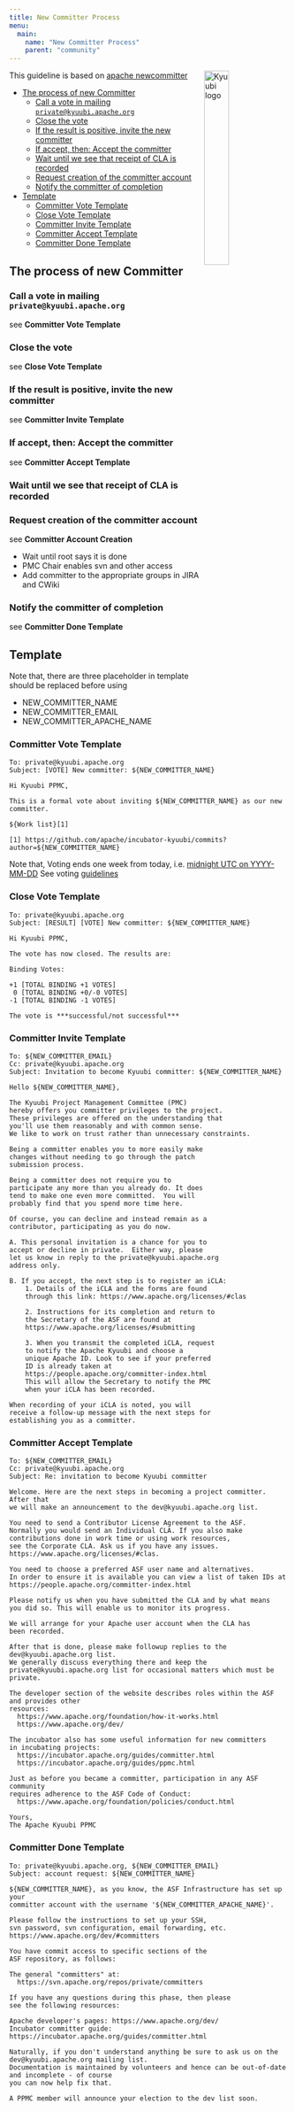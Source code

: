 ```yaml
---
title: New Committer Process
menu:
  main:
    name: "New Committer Process"
    parent: "community"
---
```

<!---
  Licensed under the Apache License, Version 2.0 (the "License");
  you may not use this file except in compliance with the License.
  You may obtain a copy of the License at

   http://www.apache.org/licenses/LICENSE-2.0

  Unless required by applicable law or agreed to in writing, software
  distributed under the License is distributed on an "AS IS" BASIS,
  WITHOUT WARRANTIES OR CONDITIONS OF ANY KIND, either express or implied.
  See the License for the specific language governing permissions and
  limitations under the License. See accompanying LICENSE file.
-->

<img src="https://svn.apache.org/repos/asf/comdev/project-logos/originals/kyuubi-1.svg" alt="Kyuubi logo" width="30%" align="right" />

This guideline is based on [apache newcommitter](https://community.apache.org/newcommitter.html#new-committer-process)

- [The process of new Committer](new_committer_process#the-process-of-new-committer)
    - [Call a vote in mailing `private@kyuubi.apache.org`](new_committer_process#call-a-vote-in-mailing-privatekyuubiapacheorg)
    - [Close the vote](new_committer_process#close-the-vote)
    - [If the result is positive, invite the new committer](new_committer_process#if-the-result-is-positive-invite-the-new-committer)
    - [If accept, then: Accept the committer](new_committer_process#if-accept-then-accept-the-committer)
    - [Wait until we see that receipt of CLA is recorded](new_committer_process#wait-until-we-see-that-receipt-of-cla-is-recorded)
    - [Request creation of the committer account](new_committer_process#request-creation-of-the-committer-account)
    - [Notify the committer of completion](new_committer_process#notify-the-committer-of-completion)
- [Template](new_committer_process#template)
    - [Committer Vote Template](new_committer_process#committer-vote-template)
    - [Close Vote Template](new_committer_process#close-vote-template)
    - [Committer Invite Template](new_committer_process#committer-invite-template)
    - [Committer Accept Template](new_committer_process#committer-accept-template)
    - [Committer Done Template](new_committer_process#committer-done-template)

## The process of new Committer

### Call a vote in mailing `private@kyuubi.apache.org`

see **Committer Vote Template**

### Close the vote

see **Close Vote Template**

### If the result is positive, invite the new committer

see **Committer Invite Template**

### If accept, then: Accept the committer

see **Committer Accept Template**

### Wait until we see that receipt of CLA is recorded

### Request creation of the committer account

see **Committer Account Creation**

- Wait until root says it is done
- PMC Chair enables svn and other access
- Add committer to the appropriate groups in JIRA and CWiki

### Notify the committer of completion

see **Committer Done Template**


## Template

Note that, there are three placeholder in template should be replaced before using

- NEW_COMMITTER_NAME
- NEW_COMMITTER_EMAIL
- NEW_COMMITTER_APACHE_NAME

### Committer Vote Template

```text
To: private@kyuubi.apache.org
Subject: [VOTE] New committer: ${NEW_COMMITTER_NAME}
```
```text
Hi Kyuubi PPMC,

This is a formal vote about inviting ${NEW_COMMITTER_NAME} as our new committer.

${Work list}[1]

[1] https://github.com/apache/incubator-kyuubi/commits?author=${NEW_COMMITTER_NAME}
```

Note that, Voting ends one week from today, i.e. [midnight UTC on YYYY-MM-DD](https://www.timeanddate.com/counters/customcounter.html?year=YYYY&month=MM&day=DD)
See voting [guidelines](https://community.apache.org/newcommitter.html)


### Close Vote Template

```text
To: private@kyuubi.apache.org
Subject: [RESULT] [VOTE] New committer: ${NEW_COMMITTER_NAME}
```
```text
Hi Kyuubi PPMC,

The vote has now closed. The results are:

Binding Votes:

+1 [TOTAL BINDING +1 VOTES]
 0 [TOTAL BINDING +0/-0 VOTES]
-1 [TOTAL BINDING -1 VOTES]

The vote is ***successful/not successful***
```

### Committer Invite Template

```text
To: ${NEW_COMMITTER_EMAIL}
Cc: private@kyuubi.apache.org
Subject: Invitation to become Kyuubi committer: ${NEW_COMMITTER_NAME}
```
```text
Hello ${NEW_COMMITTER_NAME},

The Kyuubi Project Management Committee (PMC) 
hereby offers you committer privileges to the project.
These privileges are offered on the understanding that
you'll use them reasonably and with common sense.
We like to work on trust rather than unnecessary constraints. 

Being a committer enables you to more easily make 
changes without needing to go through the patch 
submission process.

Being a committer does not require you to 
participate any more than you already do. It does 
tend to make one even more committed.  You will 
probably find that you spend more time here.

Of course, you can decline and instead remain as a 
contributor, participating as you do now.

A. This personal invitation is a chance for you to 
accept or decline in private.  Either way, please 
let us know in reply to the private@kyuubi.apache.org
address only.

B. If you accept, the next step is to register an iCLA:
    1. Details of the iCLA and the forms are found 
    through this link: https://www.apache.org/licenses/#clas

    2. Instructions for its completion and return to 
    the Secretary of the ASF are found at
    https://www.apache.org/licenses/#submitting

    3. When you transmit the completed iCLA, request 
    to notify the Apache Kyuubi and choose a 
    unique Apache ID. Look to see if your preferred 
    ID is already taken at 
    https://people.apache.org/committer-index.html
    This will allow the Secretary to notify the PMC 
    when your iCLA has been recorded.

When recording of your iCLA is noted, you will 
receive a follow-up message with the next steps for 
establishing you as a committer.
```

### Committer Accept Template

```text
To: ${NEW_COMMITTER_EMAIL}
Cc: private@kyuubi.apache.org
Subject: Re: invitation to become Kyuubi committer
```
```text
Welcome. Here are the next steps in becoming a project committer. After that
we will make an announcement to the dev@kyuubi.apache.org list.

You need to send a Contributor License Agreement to the ASF.
Normally you would send an Individual CLA. If you also make
contributions done in work time or using work resources,
see the Corporate CLA. Ask us if you have any issues.
https://www.apache.org/licenses/#clas.

You need to choose a preferred ASF user name and alternatives.
In order to ensure it is available you can view a list of taken IDs at
https://people.apache.org/committer-index.html

Please notify us when you have submitted the CLA and by what means 
you did so. This will enable us to monitor its progress.

We will arrange for your Apache user account when the CLA has 
been recorded.

After that is done, please make followup replies to the dev@kyuubi.apache.org list.
We generally discuss everything there and keep the
private@kyuubi.apache.org list for occasional matters which must be private.

The developer section of the website describes roles within the ASF and provides other
resources:
  https://www.apache.org/foundation/how-it-works.html
  https://www.apache.org/dev/

The incubator also has some useful information for new committers
in incubating projects:
  https://incubator.apache.org/guides/committer.html
  https://incubator.apache.org/guides/ppmc.html

Just as before you became a committer, participation in any ASF community
requires adherence to the ASF Code of Conduct:
  https://www.apache.org/foundation/policies/conduct.html

Yours,
The Apache Kyuubi PPMC
```

### Committer Done Template

```text
To: private@kyuubi.apache.org, ${NEW_COMMITTER_EMAIL}
Subject: account request: ${NEW_COMMITTER_NAME}
```
```text
${NEW_COMMITTER_NAME}, as you know, the ASF Infrastructure has set up your
committer account with the username '${NEW_COMMITTER_APACHE_NAME}'.

Please follow the instructions to set up your SSH,
svn password, svn configuration, email forwarding, etc.
https://www.apache.org/dev/#committers

You have commit access to specific sections of the
ASF repository, as follows:

The general "committers" at:
  https://svn.apache.org/repos/private/committers

If you have any questions during this phase, then please
see the following resources:

Apache developer's pages: https://www.apache.org/dev/
Incubator committer guide: https://incubator.apache.org/guides/committer.html

Naturally, if you don't understand anything be sure to ask us on the dev@kyuubi.apache.org mailing list. 
Documentation is maintained by volunteers and hence can be out-of-date and incomplete - of course
you can now help fix that.

A PPMC member will announce your election to the dev list soon.
```

